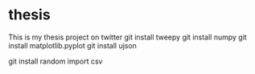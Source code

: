 # thesis
This is my thesis project on twitter 
git install tweepy
git install numpy
git install matplotlib.pyplot
git install ujson

git install random
import csv
